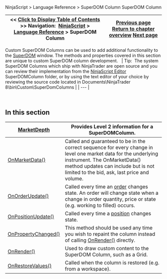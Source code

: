 ﻿
NinjaScript \> Language Reference \> SuperDOM Column
SuperDOM Column

| \<\< [Click to Display Table of Contents](superdom_column.md) \>\> **Navigation:**     [NinjaScript](ninjascript-1.md) \> [Language Reference](language_reference_wip-1.md) \> SuperDOM Column | [Previous page](waitforococlosingbracket-1.md) [Return to chapter overview](language_reference_wip-1.md) [Next page](superdomcolumn_marketdepth-1.md) |
| --- | --- |

Custom SuperDOM Columns can be used to add additional functionality to the [SuperDOM](superdom-1.md) window. The methods and properties covered in this section are unique to custom SuperDOM column development.
 
| Tip:  The system SuperDOM Columns which ship with NinjaTrader are open source and you can review their implementation from the [NinjaScript Editor](ns_explorer-1.md) SuperDOMColumn folder, or by using the text editor of your choice by reviewing the source code located in Documents\\NinjaTrader 8\\bin\\Custom\\SuperDomColumns |
| --- |

 
## 
## In this section
| [MarketDepth](superdom_marketdepth.md) | Provides Level 2 information for a SuperDOMColumn. |
| --- | --- |
| [OnMarketData()](superdomcolumn_onmarketdata-1.md) | Called and guaranteed to be in the correct sequence for every change in level one market data for the underlying instrument. The OnMarketData() method updates can include but is not limited to the bid, ask, last price and volume. |
| [OnOrderUpdate()](superdomcolumn_onorderupdate-1.md) | Called every time an [order](order-1.md) changes state. An order will change state when a change in order quantity, price or state (e.g. working to filled) occurs. |
| [OnPositionUpdate()](superdomcolumn_onpositionupdate-1.md) | Called every time a [position](position-1.md) changes state. |
| [OnPropertyChanged()](onpropertychanged-1.md) | This method should be used any time you wish to repaint the column instead of calling [OnRender()](superdomcolumn_onrender-1.md) directly. |
| [OnRender()](superdomcolumn_onrender-1.md) | Used to draw custom content to the SuperDOM Column, such as a Grid. |
| [OnRestoreValues()](onrestorevalues-1.md) | Called when the column is restored (e.g. from a workspace). |

